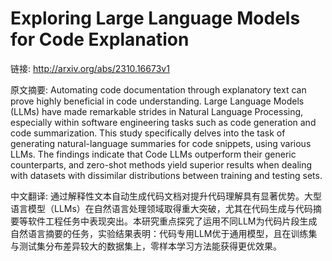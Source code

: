 # Exploring Large Language Models for Code Explanation

链接: http://arxiv.org/abs/2310.16673v1

原文摘要:
Automating code documentation through explanatory text can prove highly
beneficial in code understanding. Large Language Models (LLMs) have made
remarkable strides in Natural Language Processing, especially within software
engineering tasks such as code generation and code summarization. This study
specifically delves into the task of generating natural-language summaries for
code snippets, using various LLMs. The findings indicate that Code LLMs
outperform their generic counterparts, and zero-shot methods yield superior
results when dealing with datasets with dissimilar distributions between
training and testing sets.

中文翻译:
通过解释性文本自动生成代码文档对提升代码理解具有显著优势。大型语言模型（LLMs）在自然语言处理领域取得重大突破，尤其在代码生成与代码摘要等软件工程任务中表现突出。本研究重点探究了运用不同LLM为代码片段生成自然语言摘要的任务，实验结果表明：代码专用LLM优于通用模型，且在训练集与测试集分布差异较大的数据集上，零样本学习方法能获得更优效果。
